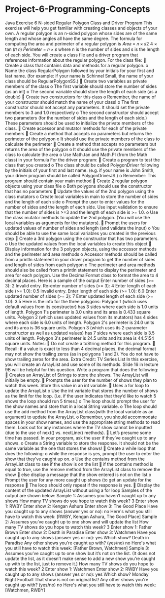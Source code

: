 # Project-6-Programming-Concepts
Java Exercise 6
N-sided Regular Polygon Class and Driver Program
This exercise will help you get familiar with creating classes and objects of your own.
A regular polygon is an n-sided polygon whose sides are of the same length and whose angles
all have the same degree. The formula for computing the area and perimeter of a regular
polygon is
𝐴𝑟𝑒𝑎 = 𝑛 × 𝑠2
4 × tan (𝜋
𝑛)
𝑃𝑒𝑟𝑖𝑚𝑒𝑡𝑒𝑟 = 𝑛 × 𝑠
where n is the number of sides and s is the length of each side.
You will create a class file and a driver program that references information about the regular
polygon.
For the class file:
 Create a class that contains data and methods for a regular polygon.
o Name the class RegularPolygon followed by your initials for your first and last
name. (for example: if your name is Schinnel Small, the name of your class
should be RegularPolygonSS.)
 Create two variables as private members of the class
o The first variable should store the number of sides (as an int)
o The second variable should store the length of each side (as a double)
 Create two constructors for this class
o Remember, the name of your constructor should match the name of your class!
o The first constructor should not accept any parameters. It should set the private
members to 3 and 1.0 respectively
o The second constructor should accept two parameters (for the number of sides
and the length of each side.) These parameters should be used to initialize the
private members of the class.
 Create accessor and mutator methods for each of the private members
 Create a method that accepts no parameters but returns the perimeter of the polygon
o It should use the private members of the class to calculate the perimeter
 Create a method that accepts no parameters but returns the area of the polygon
o It should use the private members of the class to calculate the area
o Use Math.tan and Math.PI (from the Math class) in your formula
For the driver program:
 Create a program to test the class that you created
o The class should be called PolygonDriver following by the initials of your first and
last name. (e.g. if your name is John Smith, your driver program should be called
PolygonDriverJS.)
o Remember: This program should contain your main method
 Create 2 regular polygon objects using your class file
o Both polygons should use the constructor that has no parameters
 Update the values of the 2nd polygon using the class mutators
o Create local variables in main to store the number of sides and the length of
each side
o Prompt the user to enter values for the number of sides and the length of each
side. Use input validation to ensure that the number of sides is >=3 and the
length of each side is >= 1.0.
o Use the class mutator methods to update the 2nd polygon. (You will use the local
variables as arguments for the mutators).
 Prompt the users for updated values of number of sides and length (and validate the
input)
o You should be able to use the same local variables you created in the previous
step
 Create a 3rd polygon using the constructor that has two parameters.
o Use the updated values from the local variables to create this object
 Display information for the 3 polygon objects, using the accessor methods and the
perimeter and area methods
o Accessor methods should be called from a println statement in your driver
program to get the number of sides and length of sides from each polygon
o The perimeter and area methods should also be called from a println statement
to display the perimeter and area for each polygon. Use the DecimalFormat
class to format the area to 4 decimal places.
Here is a sample of the output
Enter number of sides (>= 3): 2
Invalid entry. Re-enter number of sides (>= 3): 4
Enter length of each side (>= 1.0): 0.5
Invalid entry. Enter length of each side (>= 1.0): 6.0
Enter updated number of sides (>= 3): 7
Enter updated length of each side (>= 1.0): 3.5
Here is the info for the three polygons:
Polygon 1 (which uses default values from its constructor) has 3
sides where each side is 1.0 units of length.
Polygon 1's perimeter is 3.0 units and its area is 0.433 square
units.
Polygon 2 (which uses updated values from its mutators) has 4
sides where each side is 6.0 units of length.
Polygon 2's perimeter is 24.0 units and its area is 36 square
units.
Polygon 3 (which uses its 2-parameter constructor as well as
updated values) has 7 sides where each side is 3.5 units of
length.
Polygon 3's perimeter is 24.5 units and its area is 44.5154
square units.
Notes:
 Do not create a toString method for this program.
 Recall: if a value is exact to less than 4 decimal places, the decimal format may not show
the trailing zeros (as in polygons 1 and 2). You do not have to show trailing zeros for the
area.
Extra Credit: TV Series List
In this exercise, you will create an ArrayList and use some of its methods. Slide 16 in lecture 9B
will be helpful for this question.
Write a program that does the following:
 Creates an ArrayList of Strings to store the shows. The ArrayList will initially be empty.
 Prompts the user for the number of shows they plan to watch this week. Store this
value in an int variable.
 Uses a for loop to update the ArrayList
o Use the int variable that stores the number of shows as the limit for the loop.
(i.e. if the user indicates that they’d like to watch 5 shows the loop should run 5
times.)
o The loop should prompt the user for the show names and store that in a local
String variable.
o The loop should use the add method from the ArrayList class(with the local
variable as an argument) to update the ArrayList.
o Remember, you should accommodate spaces in your show names, and use the
appropriate string methods to read them. Look out for any instances where the
TV show cannot be inputted (due to the use of next() vs. nextLine() methods).
 Let’s presume some time has passed. In your program, ask the user if they’ve caught
up to any shows.
o Create a String variable to store the response. It should not be the same
variable as the one that stores the shows!
 Create a while loop that does the following:
o while the response is yes, prompt the user to enter the show that they’ve
caught up on.
o Use the contains method from the ArrayList class to see if the show is on the
list
 if the contains method is equal to true, use the remove method from
the ArrayList class to remove the show
 else display a message that the show entered is not on the list
o Prompt the user for any more caught up shows (to get an update for the
response
 The loop should only repeat if the response is yes.
 Display the content of the updated ArrayList without using a for loop
Samples of the output are shown below:
Sample 1: Assumes you haven’t caught up to any shows
How many TV shows do you hope to watch this week? 3
Enter show 1: RWBY
Enter show 2: Kengan Ashura
Enter show 3: The Good Place
Have you caught up to any shows (answer yes or no): no
Here's what you still have to watch this week:
[RWBY, Kengan Ashura, The Good Place]
Sample 2: Assumes you’ve caught up to one show and will update the list
How many TV shows do you hope to watch this week? 3
Enter show 1: Father Brown
Enter show 2: Death in Paradise
Enter show 3: Watchmen
Have you caught up to any shows (answer yes or no): yes
Which show? Death in Paradise
Any other shows you're caught up with? (yes/no) no
Here's what you still have to watch this week:
[Father Brown, Watchmen]
Sample 3: Assumes you’ve caught up to one show but it’s not on the list. (It does not update
the list, as it doesn’t make sense to add a new show you’re caught up with to the list, just to
remove it.)
How many TV shows do you hope to watch this week? 2
Enter show 1: Watchmen
Enter show 2: RWBY
Have you caught up to any shows (answer yes or no): yes
Which show? Monday Night Football
That show is not on original list!
Any other shows you're caught up with? (yes/no) no
Here's what you still have to watch this week:
[Watchmen, RWBY]
